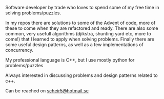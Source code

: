 Software developer by trade who loves to spend some of my free time in solving problems/puzzles.

In my repos there are solutions to some of the Advent of code, more of these to come when they 
are refactored and ready. There are also some common, very usefull algorithms (djikstra, shunting yard etc, more to come!) that
I learned to apply when solving problems.
Finally there are some useful design patterns, as well as a few implementations of concurrency.

My professional language is C++, but I use mostly python for problems/puzzles

Always interested in discussing problems and design patterns related to c++. 

Can be reached on scheir5@hotmail.se

